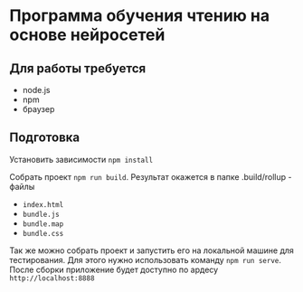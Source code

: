 # Программа обучения чтению на основе нейросетей

## Для работы требуется

- node.js
- npm
- браузер

## Подготовка

Установить зависимости
```npm install```

Собрать проект  `npm run build`. Результат окажется в папке .build/rollup - файлы

- `index.html`
- `bundle.js`
- `bundle.map`
- `bundle.css`

Так же можно собрать проект и запустить его на локальной машине для тестирования. Для этого нужно использовать команду `npm run serve`. После сборки приложение будет доступно по ардесу `http://localhost:8888`
